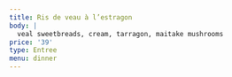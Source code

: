 ```yaml
---
title: Ris de veau à l’estragon
body: |
  veal sweetbreads, cream, tarragon, maitake mushrooms
price: '39'
type: Entree
menu: dinner
---
```



